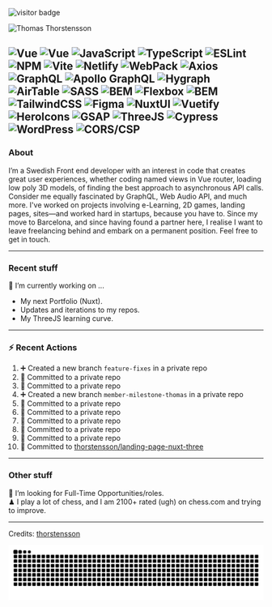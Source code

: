 <img src="https://visitor-badge.laobi.icu/badge?page_id=thorstensson" alt="visitor badge"/></p>

![Thomas Thorstensson](https://github.com/user-attachments/assets/ac4417b0-aae0-422a-b866-3b8120c2d6ff)

![Vue](https://img.shields.io/badge/NUXT-fffff?style=for-the-badge&color=000000)
![Vue](https://img.shields.io/badge/Vue-ffffff?style=for-the-badge&color=000000)
![JavaScript](https://img.shields.io/badge/JavaScript-ffffff?style=for-the-badge&color=000000)
![TypeScript](https://img.shields.io/badge/TypeScript-ffffff?style=for-the-badge&color=000000)
![ESLint](https://img.shields.io/badge/ESLint-ffffff?style=for-the-badge&color=000000)
![NPM](https://img.shields.io/badge/NPM-ffffff?style=for-the-badge&color=000000)
![Vite](https://img.shields.io/badge/Vite-ffffff?style=for-the-badge&color=000000)
![Netlify](https://img.shields.io/badge/Netlify-ffffff?style=for-the-badge&color=000000)
![WebPack](https://img.shields.io/badge/WebPack-ffffff?style=for-the-badge&color=000000)
![Axios](https://img.shields.io/badge/Axios-ffffff?style=for-the-badge&color=000000)
![GraphQL](https://img.shields.io/badge/GraphQL-ffffff?style=for-the-badge&color=000000)
![Apollo GraphQL](https://img.shields.io/badge/Apollo%20GraphQL-ffffff?style=for-the-badge&color=000000)
![Hygraph](https://img.shields.io/badge/Hygraph-ffffff?style=for-the-badge&color=000000)
![AirTable](https://img.shields.io/badge/AirTable-ffffff?style=for-the-badge&color=000000)
![SASS](https://img.shields.io/badge/SASS-ffffff?style=for-the-badge&color=000000)
![BEM](https://img.shields.io/badge/BEM-ffffff?style=for-the-badge&color=000000)
![Flexbox](https://img.shields.io/badge/Flexbox-ffffff?style=for-the-badge&color=000000)
![BEM](https://img.shields.io/badge/BEM-ffffff?style=for-the-badge&color=000000)
![TailwindCSS](https://img.shields.io/badge/TailwindCSS-ffffff?style=for-the-badge&color=000000)
![Figma](https://img.shields.io/badge/Figma-ffffff?style=for-the-badge&color=000000)
![NuxtUI](https://img.shields.io/badge/NuxtUI-ffffff?style=for-the-badge&color=000000)
![Vuetify](https://img.shields.io/badge/Vuetify-ffffff?style=for-the-badge&color=000000)
![HeroIcons](https://img.shields.io/badge/HeroIcons-ffffff?style=for-the-badge&color=000000)
![GSAP](https://img.shields.io/badge/GSAP-ffffff?style=for-the-badge&color=000000)
![ThreeJS](https://img.shields.io/badge/ThreeJS-ffffff?style=for-the-badge&color=000000)
![Cypress](https://img.shields.io/badge/Cypress-ffffff?style=for-the-badge&color=000000)
![WordPress](https://img.shields.io/badge/WordPress-ffffff?style=for-the-badge&color=000000)
![CORS/CSP](https://img.shields.io/badge/CORS/CSP-ffffff?style=for-the-badge&color=000000)
---
### About
I’m a Swedish Front end developer with an interest in code that creates great user experiences, whether coding named views in Vue router, loading low poly 3D models, of finding the best approach to asynchronous API calls. Consider me equally fascinated by GraphQL, Web Audio API, and much more. I've worked on projects involving e-Learning, 2D games, landing pages, sites—and worked hard in startups, because you have to. Since my move to Barcelona, and since having found a partner here, I realise I want to leave freelancing behind and embark on a permanent position. Feel free to get in touch.

---
### Recent stuff
🔭 I’m currently working on ... 
- My next Portfolio (Nuxt).
- Updates and iterations to my repos.
- My ThreeJS learning curve.

---
### :zap: Recent Actions
<!--START_SECTION:activity-->
1. ➕ Created a new branch `feature-fixes` in a private repo
2. 📝 Committed to a private repo
3. 📝 Committed to a private repo
4. ➕ Created a new branch `member-milestone-thomas` in a private repo
5. 📝 Committed to a private repo
6. 📝 Committed to a private repo
7. 📝 Committed to a private repo
8. 📝 Committed to a private repo
9. 📝 Committed to a private repo
10. 📝 Committed to [thorstensson/landing-page-nuxt-three](https://github.com/thorstensson/landing-page-nuxt-three/commit/b8085379f5d4a8c13294d0e65188fe4227e7c391)
<!--END_SECTION:activity-->

---
### Other stuff
💼 I’m looking for Full-Time Opportunities/roles.<br>
♟ I play a lot of chess, and I am 2100+ rated (ugh) on chess.com and trying to improve.


-----
Credits: [thorstensson](https://github.com/thorstensson)

![Snake animation](https://raw.githubusercontent.com/thorstensson/thorstensson/output/github-contribution-grid-snake-dark.svg)
